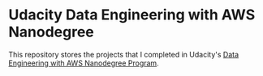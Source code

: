 # Udacity Data Engineering with AWS Nanodegree

This repository stores the projects that I completed in Udacity's [Data Engineering with AWS Nanodegree Program](https://www.udacity.com/course/data-engineer-nanodegree--nd027).
